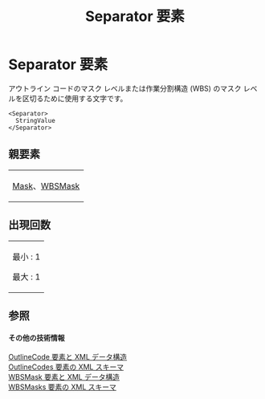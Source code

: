 ﻿---
title: Separator 要素
TOCTitle: Separator 要素
ms:assetid: 16572e35-3286-494a-a23b-fe5e70040b9f
ms:mtpsurl: https://msdn.microsoft.com/ja-jp/library/Bb968421(v=office.12)
ms:contentKeyID: 16732310
ms.date: 06/30/2008
mtps_version: v=office.12
ms.translationtype: HT
---

# Separator 要素

アウトライン コードのマスク レベルまたは作業分割構造 (WBS) のマスク レベルを区切るために使用する文字です。

    <Separator>
      StringValue
    </Separator>

## 親要素

<table>
<colgroup>
<col style="width: 100%" />
</colgroup>
<tbody>
<tr class="odd">
<td><p><a href="mask-element.md">Mask</a>、<a href="wbsmask-element.md">WBSMask</a></p></td>
</tr>
</tbody>
</table>


## 出現回数


<table>
<colgroup>
<col style="width: 100%" />
</colgroup>
<tbody>
<tr class="odd">
<td><p>最小 : 1</p>
<p>最大 : 1</p></td>
</tr>
</tbody>
</table>


## 参照

#### その他の技術情報

[OutlineCode 要素と XML データ構造](outlinecode-elements-and-xml-structure.md)  
[OutlineCodes 要素の XML スキーマ](xml-schema-for-the-outlinecodes-element.md)  
[WBSMask 要素と XML データ構造](wbsmask-elements-and-xml-structure.md)  
[WBSMasks 要素の XML スキーマ](xml-schema-for-the-wbsmasks-element.md)

